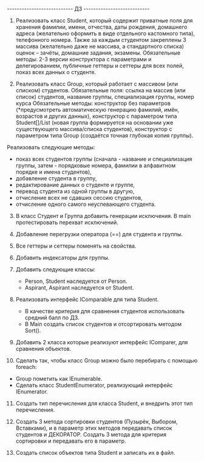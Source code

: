 --------------------------- ДЗ ---------------------------

1) Реализовать класс Student, который содержит приватные поля для хранения фамилии, имени, отчества, даты рождения,
домашнего адреса (желательно оформить в виде отдельного кастомного типа), телефонного номера.
Также за каждым студентом закреплены 3 массива (желательно даже не массива, а стандартного списка) оценок – зачёты, домашние задания, экзамены.
Обязательные методы: 2-3 версии конструктора с параметрами и делегированием, публичные геттеры и сеттеры для всех полей, показ всех данных о студенте.

2) Реализовать класс Group, который работает с массивом (или списком) студентов.
Обязательные поля: ссылка на массив (или список) студентов, название группы, специализация группы, номер курса
Обязательные методы: конструктор без параметров (*предусмотреть автоматическую генерацию фамилий, имён, возрастов и других данных), конструктор с параметром типа Student[]/List<Student> (новая группа формируется на основании уже существующего массива/списка студентов), конструктор с параметром типа Group (создаётся точная глубокая копия группы).

Реализовать следующие методы:
- показ всех студентов группы (сначала - название и специализация группы, затем - порядковые номера, фамилии в алфавитном порядке и имена студентов),
- добавление студента в группу,
- редактирование данных о студенте и группе,
- перевод студента из одной группы в другую,
- отчисление всех не сдавших сессию студентов,
- отчисление одного самого неуспевающего студента.

3) В класс Студент и Группа добавить генерации исключения. В main протестировать перехват исключений.

4) Добавление перегрузки оператора (==) для студента и группы.

5) Все геттеры и сеттеры поменять на свойства.

6) Добавить индексаторы для группы.

7) Добавить следующие классы:
   - Person, Student наследуется от Person.
   - Aspirant, Aspirant наследуется от Student.

8) Реализовать интерфейс IComparable для типа Student.
   - В качестве критерия для сравнения студентов использовать средний балл по ДЗ.
   - В Main создать список студентов и отсортировать методом Sort().

9) Добавить 2 класса которые реализуют интерфейс IComparer, для сравнения объектов.

10) Сделать так, чтобы класс Group можно было перебирать с помощью foreach:
   - Group пометить как IEnumerable.
   - Сделать класс StudentEnumerator, реализующий интерфейс IEnumerator.

11) Создать тип перечисления для класса Student, и внедрить этот тип перечисления.

12) Создать 3 метода сортировки студентов (Пузырёк, Выбором, Вставками),
и в параметр этих методов передавать список студентов и ДЕКОРАТОР.
Создать 3 метода для критерия сортировки и передавать его в параметр.

13) Создать список объектов типа Student и записать их в файл.
